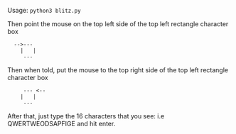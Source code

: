 Usage: `python3 blitz.py`

Then point the mouse on the top left side of the top left rectangle character box



```
  -->---
    |   |
     ---
```

Then when told, put the mouse to the  top right side of the top left rectangle character box

```
     --- <--
    |   |
     ---
```

After that, just type the 16 characters that you see:
i.e QWERTWEODSAPFIGE
and hit enter.

